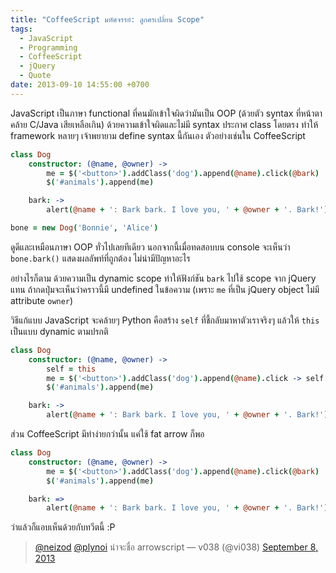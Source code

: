 ```yaml
---
title: "CoffeeScript มหัศจรรย์: ลูกศรเปลี่ยน Scope"
tags:
  - JavaScript
  - Programming
  - CoffeeScript
  - jQuery
  - Quote
date: 2013-09-10 14:55:00 +0700
---
```


JavaScript เป็นภาษา functional ที่คนมักเข้าใจผิดว่ามันเป็น OOP (ด้วยตัว syntax ที่หน้าตาคล้าย C/Java เสียเหลือเกิน) ด้วยความเข้าใจผิดและไม่มี syntax ประกาศ class โดยตรง ทำให้ framework หลายๆ เจ้าพยายาม define syntax นี้กันเอง ตัวอย่างเช่นใน CoffeeScript

``` coffeescript
class Dog
    constructor: (@name, @owner) ->
        me = $('<button>').addClass('dog').append(@name).click(@bark)
        $('#animals').append(me)

    bark: ->
        alert(@name + ': Bark bark. I love you, ' + @owner + '. Bark!')

bone = new Dog('Bonnie', 'Alice')
```

ดูดีและเหมือนภาษา OOP ทั่วไปเลยทีเดียว นอกจากนี้เมื่อทดสอบบน console จะเห็นว่า `bone.bark()` แสดงผลลัพท์ที่ถูกต้อง ไม่น่ามีปัญหาอะไร

อย่างไรก็ตาม ด้วยความเป็น dynamic scope ทำให้ฟังก์ชัน `bark` ไปใช้ scope จาก jQuery แทน ถ้ากดปุ่มจะเห็นว่าคราวนี้มี undefined ในข้อความ (เพราะ `me` ที่เป็น jQuery object ไม่มี attribute `owner`)

วิธีแก้แบบ JavaScript จะคล้ายๆ Python คือสร้าง `self` ที่ชี้กลับมาหาตัวเราจริงๆ แล้วให้ `this` เป็นแบบ dynamic ตามปรกติ

``` coffeescript
class Dog
    constructor: (@name, @owner) ->
        self = this
        me = $('<button>').addClass('dog').append(@name).click -> self.bark()
        $('#animals').append(me)

    bark: ->
        alert(@name + ': Bark bark. I love you, ' + @owner + '. Bark!')
```

ส่วน CoffeeScript มีท่าง่ายกว่านั้น แค่ใช้ fat arrow ก็พอ

``` coffeescript
class Dog
    constructor: (@name, @owner) ->
        me = $('<button>').addClass('dog').append(@name).click(@bark)
        $('#animals').append(me)

    bark: =>
        alert(@name + ': Bark bark. I love you, ' + @owner + '. Bark!')
```

ว่าแล้วก็แอบเห็นด้วยกับทวีตนี้ :P

<blockquote class="twitter-tweet"><a href="https://twitter.com/neizod">@neizod</a> <a href="https://twitter.com/plynoi">@plynoi</a> น่าจะชื่อ arrowscript
— v038 (@vi038) <a href="https://twitter.com/vi038/statuses/376763260386566144">September 8, 2013</a></blockquote>
<script async src="//platform.twitter.com/widgets.js" charset="utf-8"></script>
